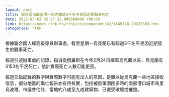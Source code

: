 ```yaml
---
layout: post
title: 聯合國指截至周一烏克蘭逾3千名平民因近期戰事死亡
date: 2022-05-03 02:27:22.000000000 +08:00
link: https://news.rthk.hk/rthk/ch/component/k2/1646718-20220503.htm
categories: rthk
---
```


根據聯合國人權高級專員辦事處，截至星期一烏克蘭已有超過3千名平民因近期發生的戰事死亡。

報道引述辦事處的記錄，指自從俄羅斯在今年2月24日揮軍烏克蘭以來，烏克蘭有3153名平民死亡，估計實際死亡人數可能更高。

報道又指記錄的數字與實際數字可能有出入的原因，是難以從烏克蘭一些地區接收信息，部分地區的傷亡報告亦有待核實，包括被俄軍圍困多時的南部港口城市馬里烏波爾。市議會估計，當地約八成至九成建築物，已遭受破壞或摧毀。

